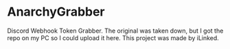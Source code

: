 # AnarchyGrabber
Discord Webhook Token Grabber.
The original was taken down, but I got the repo on my PC so I could upload it here.
This project was made by iLinked.
